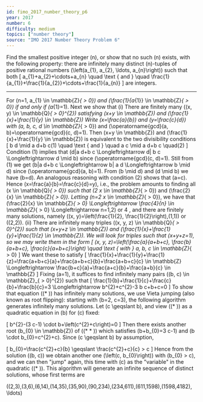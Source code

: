 ```yaml
---
id: fimo_2017_number_theory_p6
year: 2017
number: 6
difficulty: medium
topics: ["number theory"]
source: "IMO 2017 Number Theory Problem 6"
---
```


Find the smallest positive integer \(n\), or show that no such \(n\) exists, with the following property: there are infinitely many distinct \(n\)-tuples of positive rational numbers \(\left(a_{1}, a_{2}, \ldots, a_{n}\right)\) such that both
\[
a_{1}+a_{2}+\cdots+a_{n} \quad \text { and } \quad \frac{1}{a_{1}}+\frac{1}{a_{2}}+\cdots+\frac{1}{a_{n}}
\]
are integers.


---
For \(n=1, a_{1} \in \mathbb{Z}_{ > 0}\) and \(\frac{1}{a_{1}} \in \mathbb{Z}_{ > 0}\) if and only if \(a_{1}=1\). Next we show that
(i) There are finitely many \((x, y) \in \mathbb{Q}_{ > 0}^{2}\) satisfying \(x+y \in \mathbb{Z}\) and \(\frac{1}{x}+\frac{1}{y} \in \mathbb{Z}\)
Write \(x=\frac{a}{b}\) and \(y=\frac{c}{d}\) with \(a, b, c, d \in \mathbb{Z}_{ > 0}\) and \(\operatorname{gcd}(a, b)=\operatorname{gcd}(c, d)=1\). Then \(x+y \in \mathbb{Z}\) and \(\frac{1}{x}+\frac{1}{y} \in \mathbb{Z}\) is equivalent to the two divisibility conditions
\[
b d \mid a d+b c(1) \quad \text { and } \quad a c \mid a d+b c \quad(2)
\]
Condition (1) implies that \(d|a d+b c \Longleftrightarrow d| b c \Longleftrightarrow d \mid b\) since \(\operatorname{gcd}(c, d)=1\). Still from (1) we get \(b|a d+b c \Longleftrightarrow b| a d \Longleftrightarrow b \mid d\) since \(\operatorname{gcd}(a, b)=1\). From \(b \mid d\) and \(d \mid b\) we have \(b=d\).
An analogous reasoning with condition (2) shows that \(a=c\). Hence \(x=\frac{a}{b}=\frac{c}{d}=y\), i.e., the problem amounts to finding all \(x \in \mathbb{Q}_{ > 0}\) such that \(2 x \in \mathbb{Z}_{ > 0}\) and \(\frac{2}{x} \in \mathbb{Z}_{ > 0}\). Letting \(n=2 x \in \mathbb{Z}_{ > 0}\), we have that \(\frac{2}{x} \in \mathbb{Z}_{ > 0} \Longleftrightarrow \frac{4}{n} \in \mathbb{Z}_{ > 0} \Longleftrightarrow n=1,2\) or 4 , and there are finitely many solutions, namely \((x, y)=\left(\frac{1}{2}, \frac{1}{2}\right),(1,1)\) or \((2,2)\).
(ii) There are infinitely many triples \((x, y, z) \in \mathbb{Q}_{ > 0}^{2}\) such that \(x+y+z \in \mathbb{Z}\) and \(\frac{1}{x}+\frac{1}{y}+\frac{1}{z} \in \mathbb{Z}\). We will look for triples such that \(x+y+z=1\), so we may write them in the form
\[
(x, y, z)=\left(\frac{a}{a+b+c}, \frac{b}{a+b+c}, \frac{c}{a+b+c}\right) \quad \text { with } a, b, c \in \mathbb{Z}_{ > 0}
\]
We want these to satisfy
\[
\frac{1}{x}+\frac{1}{y}+\frac{1}{z}=\frac{a+b+c}{a}+\frac{a+b+c}{b}+\frac{a+b+c}{c} \in \mathbb{Z} \Longleftrightarrow \frac{b+c}{a}+\frac{a+c}{b}+\frac{a+b}{c} \in \mathbb{Z}
\]
Fixing \(a=1\), it suffices to find infinitely many pairs \((b, c) \in \mathbb{Z}_{ > 0}^{2}\) such that
\[
\frac{1}{b}+\frac{1}{c}+\frac{c}{b}+\frac{b}{c}=3 \Longleftrightarrow b^{2}+c^{2}-3 b c+b+c=0
\]
To show that equation \((* )\) has infinitely many solutions, we use Vieta jumping (also known as root flipping): starting with \(b=2, c=3\), the following algorithm generates infinitely many solutions. Let \(c \geqslant b\), and view \((* )\) as a quadratic equation in \(b\) for \(c\) fixed:

\[
b^{2}-(3 c-1) \cdot b+\left(c^{2}+c\right)=0
\]
Then there exists another root \(b_{0} \in \mathbb{Z}\) of \((* * )\) which satisfies \(b+b_{0}=3 c-1\) and \(b \cdot b_{0}=c^{2}+c\). Since \(c \geqslant b\) by assumption,

\[
b_{0}=\frac{c^{2}+c}{b} \geqslant \frac{c^{2}+c}{c} > c
\]
Hence from the solution \((b, c)\) we obtain another one \(\left(c, b_{0}\right)\) with \(b_{0} > c\), and we can then "jump" again, this time with \(c\) as the "variable" in the quadratic \((* )\). This algorithm will generate an infinite sequence of distinct solutions, whose first terms are

\((2,3),(3,6),(6,14),(14,35),(35,90),(90,234),(234,611),(611,1598),(1598,4182), \ldots\)
